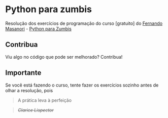 # Python para zumbis
Resolução dos exercícios de programação do curso \[gratuito\] do [Fernando Masanori](http://about.me/fmasanori) - [Python para Zumbis](http://pycursos.com/python-para-zumbis/)

## Contribua
Viu algo no código que pode ser melhorado? Contribua!

## Importante
Se você está fazendo o curso, tente fazer os exercícios sozinho antes de olhar a resolução, pois

>A prática leva à perfeição

>*~~Clarice Lispector~~*
